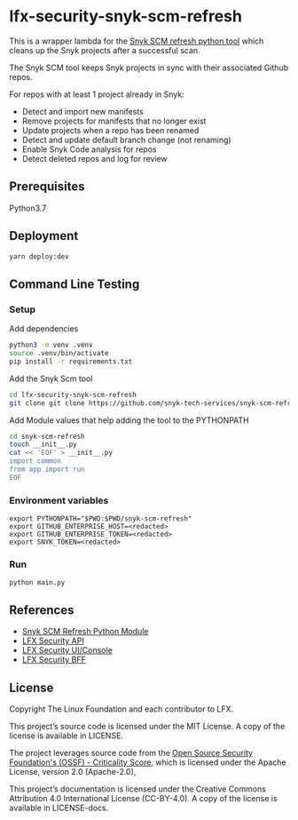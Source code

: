 # lfx-security-snyk-scm-refresh

This is a wrapper lambda for the [Snyk SCM refresh python tool](https://github.com/snyk-tech-services/snyk-scm-refresh) which cleans up the Snyk projects after a successful scan.

The Snyk SCM tool keeps Snyk projects in sync with their associated Github repos.

For repos with at least 1 project already in Snyk:

- Detect and import new manifests
- Remove projects for manifests that no longer exist
- Update projects when a repo has been renamed
- Detect and update default branch change (not renaming)
- Enable Snyk Code analysis for repos
- Detect deleted repos and log for review

## Prerequisites
Python3.7 

## Deployment

```bash
yarn deploy:dev
```

## Command Line Testing
### Setup
Add dependencies
``` bash
python3 -m venv .venv
source .venv/bin/activate
pip install -r requirements.txt
```
Add the Snyk Scm tool
 ``` bash
 cd lfx-security-snyk-scm-refresh
 git clone git clone https://github.com/snyk-tech-services/snyk-scm-refresh.git
 ```

Add Module values that help adding the tool to the PYTHONPATH 

``` bash
cd snyk-scm-refresh
touch __init__.py
cat << 'EOF' > __init__.py
import common
from app import run
EOF

```


### Environment variables

```
export PYTHONPATH="$PWD:$PWD/snyk-scm-refresh"
export GITHUB_ENTERPRISE_HOST=<redacted>
export GITHUB_ENTERPRISE_TOKEN=<redacted>
export SNYK_TOKEN=<redacted>
```

### Run 
```
python main.py
```


## References

- [Snyk SCM Refresh Python Module](https://github.com/snyk-tech-services/snyk-scm-refresh)
- [LFX Security API](https://github.com/LF-Engineering/lfx-security)
- [LFX Security UI/Console](https://github.com/LFX-Engineering/lfx-security-ui)
- [LFX Security BFF](https://github.com/LFX-Engineering/lfx-security-bff)

## License

Copyright The Linux Foundation and each contributor to LFX.

This project’s source code is licensed under the MIT License. A copy of the license is available in LICENSE.

The project leverages source code from the [Open Source Security Foundation's (OSSF) - Criticality
Score](https://github.com/ossf/criticality_score), which is licensed under the Apache License, version 2.0
\(Apache-2.0\),

This project’s documentation is licensed under the Creative Commons Attribution 4.0 International License \(CC-BY-4.0\).
A copy of the license is available in LICENSE-docs.

